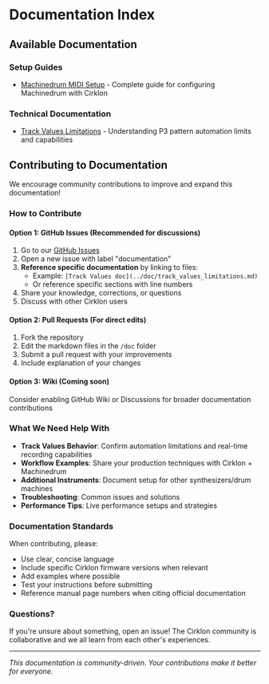 # Documentation Index

## Available Documentation

### Setup Guides
- [Machinedrum MIDI Setup](machinedrum_midi_setup.md) - Complete guide for configuring Machinedrum with Cirklon

### Technical Documentation
- [Track Values Limitations](track_values_limitations.md) - Understanding P3 pattern automation limits and capabilities

## Contributing to Documentation

We encourage community contributions to improve and expand this documentation!

### How to Contribute

#### Option 1: GitHub Issues (Recommended for discussions)
1. Go to our [GitHub Issues](https://github.com/FredHasselot/cirklon_instruments/issues)
2. Open a new issue with label "documentation"
3. **Reference specific documentation** by linking to files:
   - Example: `[Track Values doc](../doc/track_values_limitations.md)`
   - Or reference specific sections with line numbers
4. Share your knowledge, corrections, or questions
5. Discuss with other Cirklon users

#### Option 2: Pull Requests (For direct edits)
1. Fork the repository
2. Edit the markdown files in the `/doc` folder
3. Submit a pull request with your improvements
4. Include explanation of your changes

#### Option 3: Wiki (Coming soon)
Consider enabling GitHub Wiki or Discussions for broader documentation contributions

### What We Need Help With

- **Track Values Behavior**: Confirm automation limitations and real-time recording capabilities
- **Workflow Examples**: Share your production techniques with Cirklon + Machinedrum
- **Additional Instruments**: Document setup for other synthesizers/drum machines
- **Troubleshooting**: Common issues and solutions
- **Performance Tips**: Live performance setups and strategies

### Documentation Standards

When contributing, please:
- Use clear, concise language
- Include specific Cirklon firmware versions when relevant
- Add examples where possible
- Test your instructions before submitting
- Reference manual page numbers when citing official documentation

### Questions?

If you're unsure about something, open an issue! The Cirklon community is collaborative and we all learn from each other's experiences.

---

*This documentation is community-driven. Your contributions make it better for everyone.*